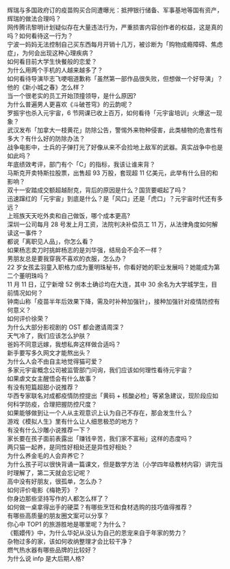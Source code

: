 辉瑞与多国政府订的疫苗购买合同遭曝光：抵押银行储备、军事基地等国有资产，辉瑞的做法合理吗？  
网传腾讯黎明计划疑似存在大量违法行为，严重损害内容创作者的权益，这是真的吗？如何看待这一行为？  
宁波一妈妈无法控制自己买东西每月开销十几万，被诊断为「购物成瘾障碍、焦虑症」，为何会出现这种心理疾病？  
如何看目前大学生快餐般的恋爱？  
为什么用两个手机的人越来越多了？  
如何看待导演毕志飞哽咽道歉称「虽然第一部作品很失败，但想做一个好导演」？他的《新小城之春》怎么样？  
当一个很老实的员工开始顶撞领导，是什么原因?  
为什么普遍男人更喜欢《斗破苍穹》的云韵呢？  
罗振宇也杀入元宇宙，6 节网课已收上百万，如何看待「元宇宙培训」火爆这一现象？  
武汉发布「加拿大一枝黄花」防除公告，警惕外来物种侵害，此类植物的危害性有多大？有什么好的防除办法？  
战争电影中，士兵的子弹打光了好像从来不会捡地上敌军的武器。真实战争中也是如此吗？  
年底绩效考评，部门有个「C」的指标，我该让谁来背？  
马斯克开卖特斯拉股票，出售超 93 万股，套现超 11 亿美元，此举有什么目的和影响？  
双十一安踏成交额超越耐克，背后的原因是什么？国货要崛起了吗？  
迅速蹿红的「元宇宙」到底是什么？是「风口」还是「虎口」？元宇宙时代还有多远？  
上班族天天吃外卖和自己做饭，哪个成本更高?  
深圳一公司每月 28 号发上月工资，法院判决补偿员工 11 万，从法律角度如何解读这一事件？  
都说「离职见人品」，你怎么看？  
如果杨志卖刀时挑衅杨志的是刘华强，结局会不会不一样？  
男朋友总是要我穿我不喜欢的衣服，怎么办？  
22 岁女孩孟羽童入职格力成为董明珠秘书，你看好她的职业发展吗？她能成为第二个董明珠吗？  
11 月 11 日，辽宁新增 52 例本土确诊均在大连，其中 30 余名为大学城学生，目前情况如何？  
钟南山称「疫苗半年后效果下降，需及时补种加强针」，接种加强针对疫情防控有何意义？  
如何评价徐荣？  
为什么大部分影视剧的 OST 都会邀请周深？  
天气冷了，我们应该怎么护肤？  
爸妈不同意远嫁，我想私奔这样做合适吗？  
新手要写多久网文才能熬出头？  
为什么人会不由自主地觉得猫可爱？  
多家元宇宙概念公司被监管部门问询，我们应该如何理性看待元宇宙？  
如果虐文女主醒悟会有什么故事？  
有没有短篇超甜小说推荐？  
华西专家联名对成都疫情防控提出「黄码 + 核酸必检」等紧急建议，现阶段应如何科学防疫，合理把握防控尺度？  
如果能够做到让一个人从主观意识上认为自己不存在，那会发生什么？  
游戏《模拟人生》里有什么让人细思极恐的地方？  
有没有什么沙雕小说推荐一下？  
家长要在孩子面前表露出「赚钱辛苦，我们家不富裕」这样的态度吗？  
两只猫一起养，是同性好相处还是异性好相处？  
为什么养金毛的人会弃养它？  
为什么孩子可以很快背诵一篇课文，但是数学方法（小学四年级教材内容）讲完当时理解了，第二天就会忘记呢？  
高中没有好朋友，很孤单，怎么办？  
如何评价电影《梅艳芳》？  
你身边那些坚持写作的人都怎么样了？  
如何做一桌拿得出手的硬菜？有哪些烹饪和食材选购的技巧值得推荐？  
有哪些高质量的朋友圈文案可以分享？  
你心中 TOP1 的旅游胜地是哪里呢？为什么？  
《甄嬛传》中，为什么华妃从没认为自己的恩宠来自于年家的势力？  
杂物过多的家，该如何收纳整理才会比较干净？  
燃气热水器有哪些品牌的比较好？  
为什么说 infp 是大后期人格?  
